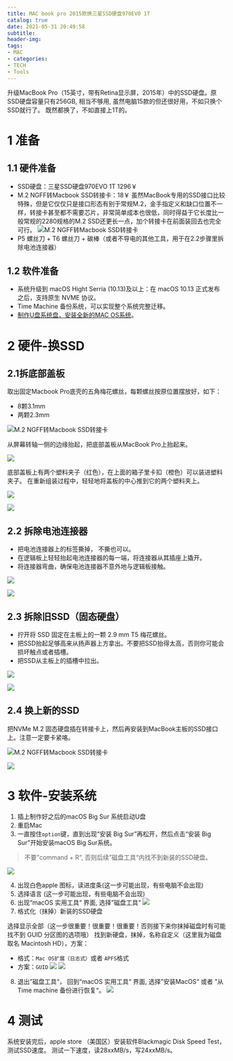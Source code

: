 ```yaml
---
title: MAC book pro 2015款换三星SSD硬盘970EVO 1T
catalog: true
date: 2021-05-31 20:49:58
subtitle:
header-img:
tags:
- MAC
- categories:
- TECH
- Tools
---
```



升级MacBook Pro（15英寸，带有Retina显示屏，2015年）中的SSD硬盘。原SSD硬盘容量只有256GB, 相当不够用, 虽然电脑15款的但还很好用，不如只换个SSD就行了。
既然都换了，不如直接上1T的。

# 1 准备

## 1.1 硬件准备

- SSD硬盘：三星SSD硬盘970EVO 1T  1296￥
- M.2 NGFF转Macbook SSD转接卡：18￥ 虽然MacBook专用的SSD接口比较特殊，但是它仅仅只是接口形态有别于常规M.2，金手指定义和缺口位置不一样，转接卡甚至都不需要芯片，非常简单成本也很低，同时得益于它长度比一般常规的2280规格的M.2 SSD还更长一点，加个转接卡在前面装回去也完全可行。
![M.2 NGFF转Macbook SSD转接卡](https://github.com/CatherineLiyuankun/PictureBed/raw/master/blog/post/MAC-book-pro-2015%E6%AC%BE%E6%8D%A2%E4%B8%89%E6%98%9FSSD%E7%A1%AC%E7%9B%98970EVO-1T/0%E8%BD%AC%E6%8E%A5%E5%8D%A1.jpeg)
- P5 螺丝刀 + T6 螺丝刀 + 碳棒（或者不导电的其他工具，用于在2.2步骤里拆除电池连接器）

## 1.2 软件准备

- 系统升级到 macOS Hight Serria (10.13)及以上：在 macOS 10.13 正式发布之后，支持原生 NVME 协议。
- Time Machine 备份系统，可以实现整个系统完整迁移。
- [制作U盘系统盘，安装全新的MAC OS系统](../制作MAC-OS-系统安装U盘.md)。
  

# 2 硬件-换SSD

## 2.1拆底部盖板

取出固定Macbook Pro底壳的五角梅花螺丝，每颗螺丝按原位置摆放好，如下：
- 8颗3.1mm
- 两颗2.3mm

![M.2 NGFF转Macbook SSD转接卡](https://github.com/CatherineLiyuankun/PictureBed/raw/master/blog/post/MAC-book-pro-2015%E6%AC%BE%E6%8D%A2%E4%B8%89%E6%98%9FSSD%E7%A1%AC%E7%9B%98970EVO-1T/1.1.png)

从屏幕转轴一侧的边缘抬起，把底部盖板从MacBook Pro上抬起来。

![](https://github.com/CatherineLiyuankun/PictureBed/raw/master/blog/post/MAC-book-pro-2015%E6%AC%BE%E6%8D%A2%E4%B8%89%E6%98%9FSSD%E7%A1%AC%E7%9B%98970EVO-1T/1.11.png)

底部盖板上有两个塑料夹子（红色），在上面的箱子里卡扣（橙色）可以装进塑料夹子。
在重新组装过程中，轻轻地将盖板的中心推到它的两个塑料夹上。

![](https://github.com/CatherineLiyuankun/PictureBed/raw/master/blog/post/MAC-book-pro-2015%E6%AC%BE%E6%8D%A2%E4%B8%89%E6%98%9FSSD%E7%A1%AC%E7%9B%98970EVO-1T/1.12.png)

![](https://github.com/CatherineLiyuankun/PictureBed/raw/master/blog/post/MAC-book-pro-2015%E6%AC%BE%E6%8D%A2%E4%B8%89%E6%98%9FSSD%E7%A1%AC%E7%9B%98970EVO-1T/1.13.png)

## 2.2 拆除电池连接器

* 把电池连接器上的标签撕掉， 不撕也可以。
* 在逻辑板上轻轻抬起电池连接器的每一端，将连接器从其插座上撬开。
* 将连接器弯曲，确保电池连接器不意外地与逻辑板接触。

![](https://github.com/CatherineLiyuankun/PictureBed/raw/master/blog/post/MAC-book-pro-2015%E6%AC%BE%E6%8D%A2%E4%B8%89%E6%98%9FSSD%E7%A1%AC%E7%9B%98970EVO-1T/2.21.png)

![](https://github.com/CatherineLiyuankun/PictureBed/raw/master/blog/post/MAC-book-pro-2015%E6%AC%BE%E6%8D%A2%E4%B8%89%E6%98%9FSSD%E7%A1%AC%E7%9B%98970EVO-1T/2.22.png)

## 2.3 拆除旧SSD（固态硬盘）

* 拧开将 SSD 固定在主板上的一颗 2.9 mm T5 梅花螺丝。
* 把SSD抬起足够高来从扬声器上方拿出。不要把SSD抬得太高，否则你可能会损坏触点或者插槽。
* 把SSD从主板上的插槽中拉出。

![](https://github.com/CatherineLiyuankun/PictureBed/raw/master/blog/post/MAC-book-pro-2015%E6%AC%BE%E6%8D%A2%E4%B8%89%E6%98%9FSSD%E7%A1%AC%E7%9B%98970EVO-1T/2.31.png)

![](https://github.com/CatherineLiyuankun/PictureBed/raw/master/blog/post/MAC-book-pro-2015%E6%AC%BE%E6%8D%A2%E4%B8%89%E6%98%9FSSD%E7%A1%AC%E7%9B%98970EVO-1T/2.32.png)

## 2.4 换上新的SSD

把NVMe M.2 固态硬盘插在转接卡上，然后再安装到MacBook主板的SSD接口上。注意一定要卡紧咯。

![M.2 NGFF转Macbook SSD转接卡](https://github.com/CatherineLiyuankun/PictureBed/raw/master/blog/post/MAC-book-pro-2015%E6%AC%BE%E6%8D%A2%E4%B8%89%E6%98%9FSSD%E7%A1%AC%E7%9B%98970EVO-1T/0%E8%BD%AC%E6%8E%A5%E5%8D%A1.jpeg)

![](https://github.com/CatherineLiyuankun/PictureBed/raw/master/blog/post/MAC-book-pro-2015%E6%AC%BE%E6%8D%A2%E4%B8%89%E6%98%9FSSD%E7%A1%AC%E7%9B%98970EVO-1T/2.4.png)

# 3 软件-安装系统

1. 插上制作好之后的macOS Big Sur 系统启动U盘
2. 重启Mac
3. 一直按住`option`键，直到出现“安装 Big Sur”再松开，然后点击“安装 Big Sur”开始安装macOS Big Sur系统。

> 不要”command + R“, 否则后续”磁盘工具“内找不到新装的SSD硬盘。

![](https://github.com/CatherineLiyuankun/PictureBed/raw/master/blog/post/MAC-book-pro-2015%E6%AC%BE%E6%8D%A2%E4%B8%89%E6%98%9FSSD%E7%A1%AC%E7%9B%98970EVO-1T/3.3.png)

4. 出现白色apple 图标，读进度条(这一步可能出现，有些电脑不会出现)
5. 选择语言 (这一步可能出现，有些电脑不会出现)
6. 出现“macOS 实用工具“ 界面, 选择”磁盘工具“
   ![](https://github.com/CatherineLiyuankun/PictureBed/raw/master/blog/post/MAC-book-pro-2015%E6%AC%BE%E6%8D%A2%E4%B8%89%E6%98%9FSSD%E7%A1%AC%E7%9B%98970EVO-1T/3.6.png)
7. 格式化（抹掉）新装的SSD硬盘

选择显示全部（这一步很重要！很重要！很重要！否则接下来你抹掉磁盘时有可能找不到 GUID 分区图的选项哦）
找到新硬盘，抹掉，名称自定义（这里我为磁盘取名 Macintosh HD），方案：
- 格式：`Mac OS扩展（日志式）`或者 `APFS`格式
- 方案：`GUID`
![](https://github.com/CatherineLiyuankun/PictureBed/raw/master/blog/post/MAC-book-pro-2015%E6%AC%BE%E6%8D%A2%E4%B8%89%E6%98%9FSSD%E7%A1%AC%E7%9B%98970EVO-1T/3.7.png)
![](https://github.com/CatherineLiyuankun/PictureBed/raw/master/blog/post/MAC-book-pro-2015%E6%AC%BE%E6%8D%A2%E4%B8%89%E6%98%9FSSD%E7%A1%AC%E7%9B%98970EVO-1T/3.71.png)
8. 退出”磁盘工具“， 回到“macOS 实用工具“ 界面, 选择”安装MacOS“ 或者 ”从Time machine 备份进行恢复“。
![](https://github.com/CatherineLiyuankun/PictureBed/raw/master/blog/post/MAC-book-pro-2015%E6%AC%BE%E6%8D%A2%E4%B8%89%E6%98%9FSSD%E7%A1%AC%E7%9B%98970EVO-1T/3.8.png)

# 4 测试

系统安装完后，apple store （美国区）安装软件‎Blackmagic Disk Speed Test， 测试SSD速度。
测试一下速度，读28xxMB/s，写24xxMB/s。